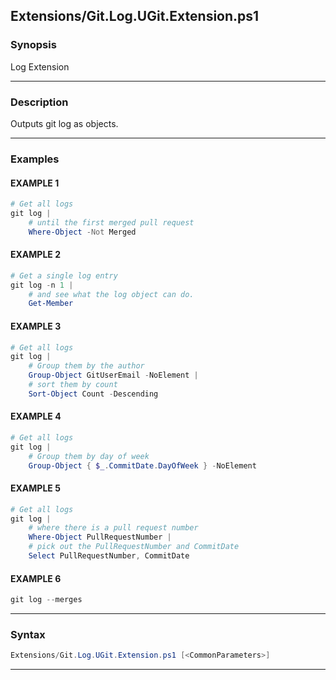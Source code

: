
Extensions/Git.Log.UGit.Extension.ps1
-------------------------------------
### Synopsis
Log Extension

---
### Description

Outputs git log as objects.

---
### Examples
#### EXAMPLE 1
```PowerShell
# Get all logs
git log | 
    # until the first merged pull request
    Where-Object -Not Merged
```

#### EXAMPLE 2
```PowerShell
# Get a single log entry
git log -n 1 | 
    # and see what the log object can do.
    Get-Member
```

#### EXAMPLE 3
```PowerShell
# Get all logs
git log |
    # Group them by the author
    Group-Object GitUserEmail -NoElement |
    # sort them by count
    Sort-Object Count -Descending
```

#### EXAMPLE 4
```PowerShell
# Get all logs
git log |
    # Group them by day of week 
    Group-Object { $_.CommitDate.DayOfWeek } -NoElement
```

#### EXAMPLE 5
```PowerShell
# Get all logs
git log |
    # where there is a pull request number
    Where-Object PullRequestNumber |
    # pick out the PullRequestNumber and CommitDate
    Select PullRequestNumber, CommitDate
```

#### EXAMPLE 6
```PowerShell
git log --merges
```

---
### Syntax
```PowerShell
Extensions/Git.Log.UGit.Extension.ps1 [<CommonParameters>]
```
---




